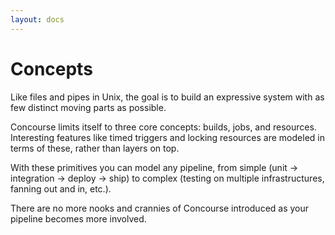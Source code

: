 ```yaml
---
layout: docs
---
```


# Concepts

Like files and pipes in Unix, the goal is to build an expressive system with as
few distinct moving parts as possible.

Concourse limits itself to three core concepts: builds, jobs, and resources.
Interesting features like timed triggers and locking resources are modeled in
terms of these, rather than layers on top.

With these primitives you can model any pipeline, from simple (unit &rarr;
integration &rarr; deploy &rarr; ship) to complex (testing on multiple
infrastructures, fanning out and in, etc.).

There are no more nooks and crannies of Concourse introduced as your pipeline
becomes more involved.
